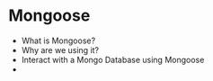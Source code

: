 # Mongoose
* What is Mongoose?
* Why are we using it?
* Interact with a Mongo Database using Mongoose
* 